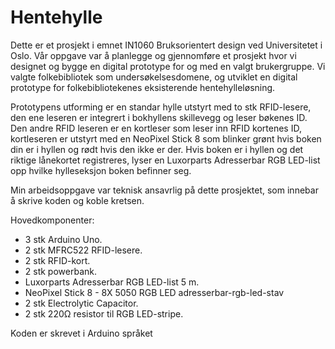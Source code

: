 # Hentehylle
Dette er et prosjekt i emnet IN1060 Bruksorientert design ved Universitetet i Oslo. 
Vår oppgave var å planlegge og gjennomføre et prosjekt hvor vi designet og bygge en digital prototype for og med en valgt brukergruppe. 
Vi valgte folkebibliotek som undersøkelsesdomene, og utviklet en digital prototype for folkebibliotekenes eksisterende hentehylleløsning. 

Prototypens utforming er en standar hylle utstyrt med to stk RFID-lesere, den ene leseren er integrert i bokhyllens skillevegg og leser bøkenes ID. Den andre RFID leseren er en kortleser som leser inn RFID kortenes ID, kortleseren er utstyrt med en NeoPixel Stick 8 som blinker grønt hvis boken din er i hyllen og rødt hvis den ikke er der. Hvis boken er i hyllen og det riktige lånekortet registreres, lyser en Luxorparts Adresserbar RGB LED-list opp hvilke hylleseksjon boken befinner seg. 

Min arbeidsoppgave var teknisk ansavrlig på dette prosjektet, som innebar å skrive koden og koble kretsen.     

Hovedkomponenter: 
- 3 stk Arduino Uno. 
- 2 stk MFRC522 RFID-lesere. 
- 2 stk RFID-kort. 
- 2 stk powerbank. 
- Luxorparts Adresserbar RGB LED-list 5 m.
- NeoPixel Stick 8 - 8X 5050 RGB LED  adresserbar-rgb-led-stav
- 2 stk Electrolytic Capacitor.
- 2 stk 220Ω resistor til RGB LED-stripe.

Koden er skrevet i Arduino språket

